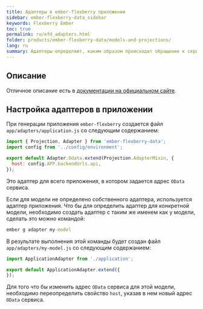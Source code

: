 ```yaml
---
title: Адаптеры в ember-flexberry приложении
sidebar: ember-flexberry-data_sidebar
keywords: Flexberry Ember
toc: true
permalink: ru/efd_adapters.html
folder: products/ember-flexberry-data/models-and-projections/
lang: ru
summary: Адаптеры определяют, каким образом происходит обращение к серверу для получения данных в ember-flexberry приложении.
---
```


## Описание

Отличное описание есть в [документации на официальном сайте](https://guides.emberjs.com/v2.4.0/models/customizing-adapters/).

## Настройка адаптеров в приложении

При генерации приложения `ember-flexberry` создается файл `app/adapters/application.js` со следующим содержанием:
```javascript
import { Projection, Adapter } from 'ember-flexberry-data';
import config from '../config/environment';

export default Adapter.Odata.extend(Projection.AdapterMixin, {
  host: config.APP.backendUrls.api,
});
```

Это адаптер для всего приложения, в котором задается адрес `OData` сервиса.

Если для модели не определено собственного адаптера, используется адаптер приложения.
Что бы для определить адаптер для конкретной модели, необходимо создать адаптер с таким же именем как у модели, сделать это можно командой:

```cmd
ember g adapter my-model
```

В результате выполнения этой команды будет создан файл `app/adapters/my-model.js` со следующим содержанием:

```javascript
import ApplicationAdapter from './application';

export default ApplicationAdapter.extend({
});
```

Для того что бы изменить адрес `OData` сервиса для этой модели, необходимо переопределить свойство `host`, указав в нем новый адрес `OData` сервиса.
